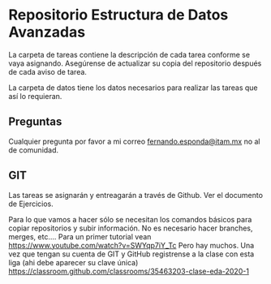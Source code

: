 # Repositorio Estructura de Datos Avanzadas

La carpeta de tareas contiene la descripción de cada tarea conforme se vaya asignando. Asegúrense de actualizar su copia del repositorio después de cada aviso de tarea.

La carpeta de datos tiene los datos necesarios para realizar las tareas que así lo requieran.


## Preguntas

Cualquier pregunta por favor a mi correo
fernando.esponda@itam.mx
no al de comunidad.

## GIT
Las tareas se asignarán y entreagarán a través de Github. Ver el documento de Ejercicios.

Para lo que vamos a hacer sólo se necesitan los comandos básicos para copiar repositorios y subir información. No es necesario hacer branches, merges, etc....
Para un primer tutorial vean <https://www.youtube.com/watch?v=SWYqp7iY_Tc>
Pero hay muchos.
Una vez que tengan su cuenta de GIT y GitHub registrense a la clase con esta liga (ahi debe aparecer su clave única)
https://classroom.github.com/classrooms/35463203-clase-eda-2020-1
